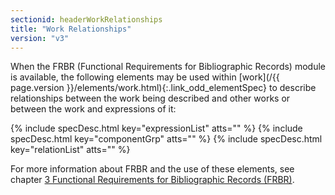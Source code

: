 ```yaml
---
sectionid: headerWorkRelationships
title: "Work Relationships"
version: "v3"
---
```




When the FRBR (Functional Requirements for Bibliographic Records) module is available,
the
following elements may be used within [work](/{{ page.version }}/elements/work.html){:.link_odd_elementSpec} to describe relationships
between the work being described and other works or between the work and expressions
of
it:



{% include specDesc.html key="expressionList" atts="" %}
{% include specDesc.html key="componentGrp" atts="" %}
{% include specDesc.html key="relationList" atts="" %}



For more information about FRBR and the use of these elements, see chapter <a class="link_ptr" title="Functional Requirements for Bibliographic Records (FRBR)" href="/{{ page.version }}/guidelines/FRBR.html">3 Functional Requirements for Bibliographic Records (FRBR)</a>.

